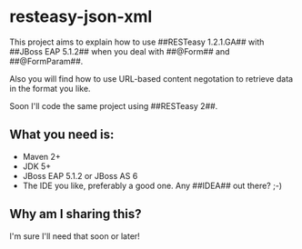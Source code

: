 resteasy-json-xml
=================

This project aims to explain how to use ##RESTeasy 1.2.1.GA## with ##JBoss EAP 5.1.2## when you deal with ##@Form## and ##@FormParam##.

Also you will find how to use URL-based content negotation to retrieve data in the format you like.

Soon I'll code the same project using ##RESTeasy 2##.

What you need is:
-----------------

 * Maven 2+
 * JDK 5+
 * JBoss EAP 5.1.2 or JBoss AS 6
 * The IDE you like, preferably a good one. Any ##IDEA## out there? ;-)

Why am I sharing this?
----------------------

I'm sure I'll need that soon or later!